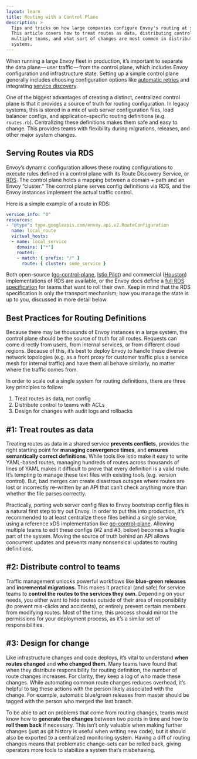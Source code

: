 ```yaml
---
layout: learn
title: Routing with a Control Plane
description: >
  Tips and tricks on how large companies configure Envoy's routing at scale.
  This article covers how to treat routes as data, distributing control across
  multiple teams, and what sort of changes are most common in distributed
  systems.
---
```


When running a large Envoy fleet in production, it’s important to separate the
data plane — user traffic — from the control plane, which includes Envoy
configuration and infrastructure state. Setting up a simple control plane
generally includes choosing configuration options like [automatic
retries](automatic-retries.html) and integrating [service
discovery](service-discovery.html).

One of the biggest advantages of creating a distinct, centralized control plane
is that it provides a source of truth for routing configuration. In legacy
systems, this is stored in a mix of web server configuration files, load
balancer configs, and application-specific routing definitions
(e.g. `routes.rb`). Centralizing these definitions makes them safe and easy to
change. This provides teams with flexibility during migrations, releases, and
other major system changes.

## Serving Routes via RDS

Envoy’s dynamic configuration allows these routing configurations to execute
rules defined in a control plane with its Route Discovery Service, or
[RDS](https://www.envoyproxy.io/docs/envoy/latest/configuration/http_conn_man/rds). The
control plane holds a mapping between a domain + path and an Envoy “cluster.”
The control plane serves config definitions via RDS, and the Envoy instances
implement the actual traffic control.

Here is a simple example of a route in RDS:

```yaml
version_info: "0"
resources:
- "@type": type.googleapis.com/envoy.api.v2.RouteConfiguration
  name: local_route
  virtual_hosts:
  - name: local_service
    domains: ["*"]
    routes:
    - match: { prefix: "/" }
      route: { cluster: some_service }
```

Both open-source
([go-control-plane](https://github.com/envoyproxy/go-control-plane), [Istio
Pilot](https://istio.io/docs/concepts/traffic-management/pilot.html)) and
commercial ([Houston](http://turbinelabs.io/product)) implementations of RDS are
available, or the Envoy docs define a
[full RDS specification](https://www.envoyproxy.io/docs/envoy/latest/configuration/overview/v2_overview.html#v2-grpc-streaming-endpoints)
for teams that want to roll their own. Keep in mind that the RDS specification
is only the transport mechanism; how you manage the state is up to you,
discussed in more detail below.

## Best Practices for Routing Definitions

Because there may be thousands of Envoy instances in a large system, the control
plane should be the source of truth for all routes. Requests can come directly
from users, from internal services, or from different cloud regions. Because of
this, it’s best to deploy Envoy to handle these diverse network topologies
(e.g. as a front proxy for customer traffic plus a service mesh for internal
traffic) and have them all behave similarly, no matter where the traffic comes
from.

In order to scale out a single system for routing definitions, there are three
key principles to follow:

1. Treat routes as data, not config
2. Distribute control to teams with ACLs
3. Design for changes with audit logs and rollbacks

## #1: Treat routes as data

Treating routes as data in a shared service **prevents conflicts**, provides the
right starting point for **managing convergence times**, and **ensures
semantically correct definitions**. While tools like Istio make it easy to write
YAML-based routes, managing hundreds of routes across thousands of lines of YAML
makes it difficult to prove that every definition is a valid route. It’s
tempting to manage these text files with existing tools (e.g. version
control). But, bad merges can create disastrous outages where routes are lost or
incorrectly re-written by an API that can’t check anything more than whether the
file parses correctly.

Practically, porting web server config files to Envoy bootstrap config files is
a natural first step to try out Envoy. In order to put this into production,
it’s recommended to at least centralize these files behind a single service,
using a reference xDS implementation like
[go-control-plane](https://github.com/envoyproxy/go-control-plane). Allowing
multiple teams to edit these configs (#2 and #3, below) becomes a fragile part
of the system. Moving the source of truth behind an API allows concurrent
updates and prevents many nonsensical updates to routing definitions.

## #2: Distribute control to teams

Traffic management unlocks powerful workflows like **blue-green releases** and
**incremental migrations**. This makes it practical (and safe) for service teams
to **control the routes to the services they own**. Depending on your needs, you
either want to hide routes outside of their area of responsibility (to prevent
mis-clicks and accidents), or entirely prevent certain members from modifying
routes. Most of the time, this process should mirror the permissions for your
deployment process, as it’s a similar set of responsibilities.

## #3: Design for change

Like infrastructure changes and code deploys, it’s vital to understand **when
routes changed** and **who changed them**. Many teams have found that when they
distribute responsibility for routing definition, the number of route changes
increases. For clarity, they keep a log of who made these changes. While
automating common route changes reduces overhead, it’s helpful to tag these
actions with the person likely associated with the change. For example,
automatic blue/green releases from master should be tagged with the person who
merged the last branch.

To be able to act on problems that come from routing changes, teams must know
how to **generate the changes** between two points in time and how to **roll
them back** if necessary. This isn’t only valuable when making further changes
(just as git history is useful when writing new code), but it should also be
exported to a centralized monitoring system. Having a diff of routing changes
means that problematic change-sets can be rolled back, giving operators more
tools to stabilize a system that’s misbehaving.
